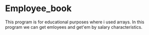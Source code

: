 # Employee_book
This program is for educational purposes where i used arrays.
In this program we can get emloyees and get'em by salary characteristics.
